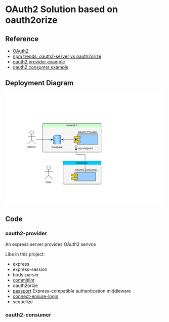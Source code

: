# OAuth2 Solution based on oauth2orize

## Reference

* [OAuth2](http://wiki.li3huo.com/OAuth)
* [npm trends: oauth2-server vs oauth2orize](http://www.npmtrends.com/oauth2-server-vs-oauth2orize-vs-simple-oauth2)
* [oauth2 provider example](https://github.com/gerges-beshay/oauth2orize-examples)
* [oauth2 consumer example](https://github.com/coolaj86/example-oauth2orize-consumer)

## Deployment Diagram

![Deployment Diagram](./doc/deployment.svg)

## Code

### oauth2-provider

An express server provides OAuth2 serivce

Libs in this project:

* express
* express-session
* body-parser
* [commitlint](https://www.npmjs.com/package/commitlint)
* oauth2orize
* [passport](https://www.npmjs.com/package/passport) Express-compatible authentication middleware
* [connect-ensure-login](https://www.npmjs.com/package/connect-ensure-login)
* sequelize

### oauth2-consumer